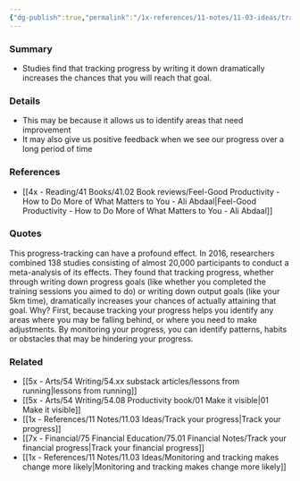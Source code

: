 ```yaml
---
{"dg-publish":true,"permalink":"/1x-references/11-notes/11-03-ideas/tracking-progress-increases-chances-of-achieving-a-goal/","title":"Tracking progress increases chances of achieving a goal","created":"2024-04-13T21:03:40.708+03:00","updated":"2024-04-13T21:08:00.420+03:00"}
---
```



### Summary
- Studies find that tracking progress by writing it down dramatically increases the chances that you will reach that goal.

### Details
- This may be because it allows us to identify areas that need improvement
- It may also give us positive feedback when we see our progress over a long period of time

### References
- [[4x - Reading/41 Books/41.02 Book reviews/Feel-Good Productivity - How to Do More of What Matters to You - Ali Abdaal\|Feel-Good Productivity - How to Do More of What Matters to You - Ali Abdaal]]

### Quotes
This progress-tracking can have a profound effect. In 2016, researchers combined 138 studies consisting of almost 20,000 participants to conduct a meta-analysis of its effects. They found that tracking progress, whether through writing down progress goals (like whether you completed the training sessions you aimed to do) or writing down output goals (like your 5km time), dramatically increases your chances of actually attaining that goal. Why? First, because tracking your progress helps you identify any areas where you may be falling behind, or where you need to make adjustments. By monitoring your progress, you can identify patterns, habits or obstacles that may be hindering your progress. 

### Related
- [[5x - Arts/54 Writing/54.xx substack articles/lessons from running\|lessons from running]]
- [[5x - Arts/54 Writing/54.08 Productivity book/01 Make it visible\|01 Make it visible]]
- [[1x - References/11 Notes/11.03 Ideas/Track your progress\|Track your progress]]
- [[7x - Financial/75 Financial Education/75.01 Financial Notes/Track your financial progress\|Track your financial progress]]
- [[1x - References/11 Notes/11.03 Ideas/Monitoring and tracking makes change more likely\|Monitoring and tracking makes change more likely]]